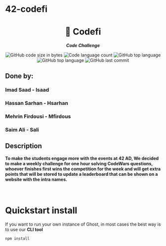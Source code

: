 # 42-codefi

<h1 align="center">
	📖 Codefi
</h1>

<p align="center">
	<b><i>Code Challenge</i></b><br>
</p>

<p align="center">
	<img alt="GitHub code size in bytes" src="https://img.shields.io/github/languages/code-size/isaad18/42-codefi?color=lightblue" />
	<img alt="Code language count" src="https://img.shields.io/github/languages/count/isaad18/42-codefi?color=yellow" />
	<img alt="GitHub top language" src="https://img.shields.io/github/languages/top/isaad18/42-codefi?color=red" />
	<img alt="GitHub top language" src="https://img.shields.io/github/search/isaad18/42-codefi/visit?color=green" />
	<img alt="GitHub last commit" src="https://img.shields.io/github/last-commit/isaad18/42-codefi?color=green" />
</p>

## Done by:
### Imad Saad - Isaad
### Hassan Sarhan - Hsarhan
### Mehrin Firdousi - Mfirdous
### Saim Ali - Sali

## Description
#### To make the students engage more with the events at 42 AD, We decided to make a weekly challenge for one hour solving CodeWars questions, whoever finishes first wins the competition for the week and will get extra points that will be stored to update a leaderboard that can be shown on a website with the intra names.

&nbsp;

# Quickstart install

If you want to run your own instance of Ghost, in most cases the best way is to use our **CLI tool**

```
npm install
```
